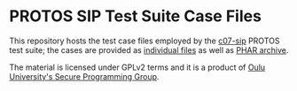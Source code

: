 # PROTOS SIP Test Suite Case Files

This repository hosts the test case files employed by the [c07-sip](https://www.ee.oulu.fi/research/ouspg/PROTOS_Test-Suite_c07-sip) PROTOS test suite; the cases are provided as [individual files](cases) as well as [PHAR archive](protos.phar).

The material is licensed under GPLv2 terms and it is a product of [Oulu University's Secure Programming Group](https://www.ee.oulu.fi/roles/ouspg/).
